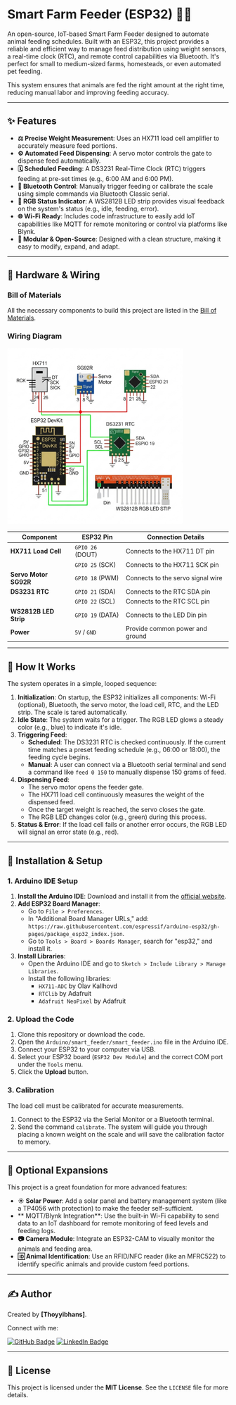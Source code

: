 # Smart Farm Feeder (ESP32) 🌿🐄

An open-source, IoT-based Smart Farm Feeder designed to automate animal feeding schedules. Built with an ESP32, this project provides a reliable and efficient way to manage feed distribution using weight sensors, a real-time clock (RTC), and remote control capabilities via Bluetooth. It's perfect for small to medium-sized farms, homesteads, or even automated pet feeding.

This system ensures that animals are fed the right amount at the right time, reducing manual labor and improving feeding accuracy.

---

## ✨ Features

- **⚖️ Precise Weight Measurement**: Uses an HX711 load cell amplifier to accurately measure feed portions.
- **⚙️ Automated Feed Dispensing**: A servo motor controls the gate to dispense feed automatically.
- **🗓️ Scheduled Feeding**: A DS3231 Real-Time Clock (RTC) triggers feeding at pre-set times (e.g., 6:00 AM and 6:00 PM).
- **🔵 Bluetooth Control**: Manually trigger feeding or calibrate the scale using simple commands via Bluetooth Classic serial.
- **🌈 RGB Status Indicator**: A WS2812B LED strip provides visual feedback on the system's status (e.g., idle, feeding, error).
- **🌐 Wi-Fi Ready**: Includes code infrastructure to easily add IoT capabilities like MQTT for remote monitoring or control via platforms like Blynk.
- **🔌 Modular & Open-Source**: Designed with a clean structure, making it easy to modify, expand, and adapt.

---

## 🧰 Hardware & Wiring

### Bill of Materials

All the necessary components to build this project are listed in the [Bill of Materials](hardware/bill-of-materials.md).

### Wiring Diagram

<img src="https://github.com/Thoyyibhans/ESP32-Automated-Animal-Feeder/blob/main/schematic.png?raw=true" alt="Wiring Schematic" width="400"/>


| Component           | ESP32 Pin        | Connection Details                |
| ------------------- | ---------------- | --------------------------------- |
| **HX711 Load Cell** | `GPIO 26` (DOUT) | Connects to the HX711 DT pin      |
|                     | `GPIO 25` (SCK)  | Connects to the HX711 SCK pin     |
| **Servo Motor SG92R**| `GPIO 18` (PWM)  | Connects to the servo signal wire   |
| **DS3231 RTC** | `GPIO 21` (SDA)  | Connects to the RTC SDA pin       |
|                     | `GPIO 22` (SCL)  | Connects to the RTC SCL pin       |
| **WS2812B LED Strip**|`GPIO 19` (DATA) | Connects to the LED Din pin       |
| **Power** | `5V` / `GND`     | Provide common power and ground   |

---

## 🔧 How It Works

The system operates in a simple, looped sequence:

1.  **Initialization**: On startup, the ESP32 initializes all components: Wi-Fi (optional), Bluetooth, the servo motor, the load cell, RTC, and the LED strip. The scale is tared automatically.
2.  **Idle State**: The system waits for a trigger. The RGB LED glows a steady color (e.g., blue) to indicate it's idle.
3.  **Triggering Feed**:
    * **Scheduled**: The DS3231 RTC is checked continuously. If the current time matches a preset feeding schedule (e.g., 06:00 or 18:00), the feeding cycle begins.
    * **Manual**: A user can connect via a Bluetooth serial terminal and send a command like `feed 0 150` to manually dispense 150 grams of feed.
4.  **Dispensing Feed**:
    * The servo motor opens the feeder gate.
    * The HX711 load cell continuously measures the weight of the dispensed feed.
    * Once the target weight is reached, the servo closes the gate.
    * The RGB LED changes color (e.g., green) during this process.
5.  **Status & Error**: If the load cell fails or another error occurs, the RGB LED will signal an error state (e.g., red).

---

## 🚀 Installation & Setup

### 1. Arduino IDE Setup

1.  **Install the Arduino IDE**: Download and install it from the [official website](https://www.arduino.cc/en/software).
2.  **Add ESP32 Board Manager**:
    * Go to `File > Preferences`.
    * In "Additional Board Manager URLs," add: `https://raw.githubusercontent.com/espressif/arduino-esp32/gh-pages/package_esp32_index.json`.
    * Go to `Tools > Board > Boards Manager`, search for "esp32," and install it.
3.  **Install Libraries**:
    * Open the Arduino IDE and go to `Sketch > Include Library > Manage Libraries`.
    * Install the following libraries:
        * `HX711-ADC` by Olav Kallhovd
        * `RTClib` by Adafruit
        * `Adafruit NeoPixel` by Adafruit

### 2. Upload the Code

1.  Clone this repository or download the code.
2.  Open the `Arduino/smart_feeder/smart_feeder.ino` file in the Arduino IDE.
3.  Connect your ESP32 to your computer via USB.
4.  Select your ESP32 board (`ESP32 Dev Module`) and the correct COM port under the `Tools` menu.
5.  Click the **Upload** button.

### 3. Calibration

The load cell must be calibrated for accurate measurements.

1.  Connect to the ESP32 via the Serial Monitor or a Bluetooth terminal.
2.  Send the command `calibrate`. The system will guide you through placing a known weight on the scale and will save the calibration factor to memory.

---

## 🔮 Optional Expansions

This project is a great foundation for more advanced features:

-   **☀️ Solar Power**: Add a solar panel and battery management system (like a TP4056 with protection) to make the feeder self-sufficient.
-   ** MQTT/Blynk Integration**: Use the built-in Wi-Fi capability to send data to an IoT dashboard for remote monitoring of feed levels and feeding logs.
-   **📷 Camera Module**: Integrate an ESP32-CAM to visually monitor the animals and feeding area.
-   **🆔 Animal Identification**: Use an RFID/NFC reader (like an MFRC522) to identify specific animals and provide custom feed portions.

---

## ✍️ Author

Created by **[Thoyyibhans]**.

Connect with me:

[![GitHub Badge](https://img.shields.io/badge/GitHub-100000?style=for-the-badge&logo=github&logoColor=white)](https://github.com/Thoyyibhans)
[![LinkedIn Badge](https://img.shields.io/badge/LinkedIn-0077B5?style=for-the-badge&logo=linkedin&logoColor=white)](https://www.linkedin.com/in/thoyyibhans/)

---

## 📄 License

This project is licensed under the **MIT License**. See the `LICENSE` file for more details.
